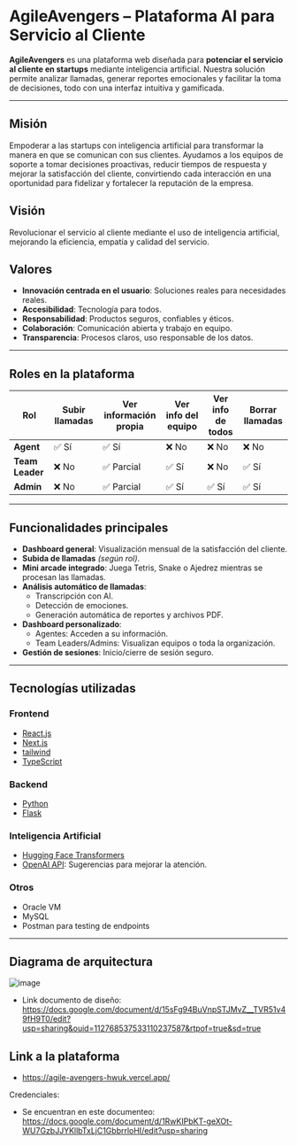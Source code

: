 # AgileAvengers – Plataforma AI para Servicio al Cliente 

**AgileAvengers** es una plataforma web diseñada para **potenciar el servicio al cliente en startups** mediante inteligencia artificial. Nuestra solución permite analizar llamadas, generar reportes emocionales y facilitar la toma de decisiones, todo con una interfaz intuitiva y gamificada.

---

##  Misión

Empoderar a las startups con inteligencia artificial para transformar la manera en que se comunican con sus clientes. Ayudamos a los equipos de soporte a tomar decisiones proactivas, reducir tiempos de respuesta y mejorar la satisfacción del cliente, convirtiendo cada interacción en una oportunidad para fidelizar y fortalecer la reputación de la empresa.

##  Visión

Revolucionar el servicio al cliente mediante el uso de inteligencia artificial, mejorando la eficiencia, empatía y calidad del servicio.

##  Valores

- **Innovación centrada en el usuario**: Soluciones reales para necesidades reales.
- **Accesibilidad**: Tecnología para todos.
- **Responsabilidad**: Productos seguros, confiables y éticos.
- **Colaboración**: Comunicación abierta y trabajo en equipo.
- **Transparencia**: Procesos claros, uso responsable de los datos.

---

##  Roles en la plataforma

| Rol        | Subir llamadas | Ver información propia | Ver info del equipo | Ver info de todos | Borrar llamadas |
|------------|----------------|-------------------------|---------------------|-------------------|------------------|
| **Agent**      | ✅ Sí           | ✅ Sí                   | ❌ No               | ❌ No             | ❌ No            |
| **Team Leader**| ❌ No           | ✅ Parcial              | ✅ Sí               | ❌ No             | ✅ Sí            |
| **Admin**      | ❌ No           | ✅ Parcial              | ✅ Sí               | ✅ Sí             | ✅ Sí            |

---

##  Funcionalidades principales

- **Dashboard general**: Visualización mensual de la satisfacción del cliente.
- **Subida de llamadas** *(según rol)*.
- **Mini arcade integrado**: Juega Tetris, Snake o Ajedrez mientras se procesan las llamadas.
- **Análisis automático de llamadas**:
  - Transcripción con AI.
  - Detección de emociones.
  - Generación automática de reportes y archivos PDF.
- **Dashboard personalizado**:
  - Agentes: Acceden a su información.
  - Team Leaders/Admins: Visualizan equipos o toda la organización.
- **Gestión de sesiones**: Inicio/cierre de sesión seguro.

---

##  Tecnologías utilizadas

###  Frontend

- [React.js](https://reactjs.org/)
- [Next.js](https://nextjs.org/)
- [tailwind](https://tailwindcss.com/) 
- [TypeScript](https://www.typescriptlang.org/)

###  Backend

- [Python](https://www.python.org/)
- [Flask](https://flask.palletsprojects.com/)

### Inteligencia Artificial

- [Hugging Face Transformers](https://huggingface.co/transformers/)
- [OpenAI API](https://platform.openai.com/): Sugerencias para mejorar la atención.

### Otros

- Oracle VM
- MySQL
- Postman para testing de endpoints

---

##  Diagrama de arquitectura
![image](https://github.com/user-attachments/assets/557d9452-75a2-4989-bdbf-a998c476aed1)
- Link documento de diseño: https://docs.google.com/document/d/15sFg94BuVnpSTJMvZ__TVR51v49fH9T0/edit?usp=sharing&ouid=112768537533110237587&rtpof=true&sd=true


## Link a la plataforma

- https://agile-avengers-hwuk.vercel.app/

Credenciales:
- Se encuentran en este documenteo: https://docs.google.com/document/d/1RwKIPbKT-geXOt-WU7GzbJJYKllbTxLjC1GbbrrloHI/edit?usp=sharing

